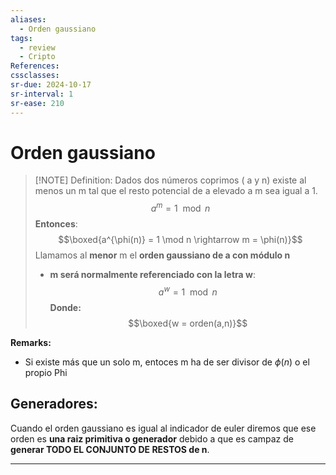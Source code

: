 ```yaml
---
aliases:
  - Orden gaussiano
tags:
  - review
  - Cripto
References: 
cssclasses:
sr-due: 2024-10-17
sr-interval: 1
sr-ease: 210
---
```

# Orden gaussiano

> [!NOTE] Definition:
> Dados dos números coprimos ( a y n) existe al menos un m tal que el resto potencial de a elevado a m sea igual a 1.
$$a^m = 1 \mod n$$
**Entonces**: 
$$\boxed{a^{\phi(n)} = 1 \mod n \rightarrow m = \phi(n)}$$
> Llamamos al **menor** m el **orden gaussiano de a con módulo n**
> + **m será normalmente referenciado con la letra w**:
> $$ a^w = 1 \mod n$$
> **Donde:**
> $$\boxed{w = orden(a,n)}$$


**Remarks:**
+ Si existe más que un solo m, entoces m ha de ser divisor de $\phi(n)$ o el propio Phi

## Generadores:
Cuando el orden gaussiano es igual al indicador de euler diremos que ese orden es **una raiz primitiva o generador** debido a que es campaz de **generar TODO EL CONJUNTO DE RESTOS de n**. 

***
